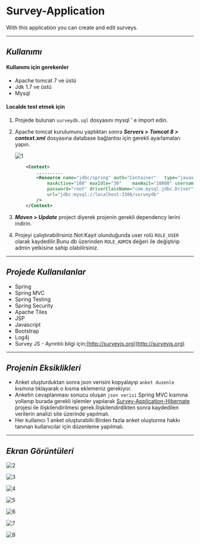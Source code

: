 # Survey-Application
With this application you can create and edit surveys.

<hr>

## *Kullanımı*
#### Kullanımı için gerekenler
- Apache tomcat 7 ve üstü
- Jdk 1.7 ve üstü
- Mysql
#### Localde test etmek için
1. Projede bulunan `surveydb.sql` dosyasını mysql ' e import edin. 
2. Apache tomcat kurulumunu yaptıktan sonra ***Servers > Tomcat 8 > context.xml*** dosyasına database bağlantısı için gerekli ayarlamaları yapın.

	![1](https://cloud.githubusercontent.com/assets/6229029/26834440/066a79ea-4ade-11e7-8d79-7539247bc352.png)
	
	```xml
		<Context>
			..........
			<Resource name="jdbc/spring" auth="Container" 	type="javax.sql.DataSource" 
				maxActive="100" maxIdle="30" 	maxWait="10000" username="root" 
				password="root" driverClassName="com.mysql.jdbc.Driver" 
				url="jdbc:mysql://localhost:3306/surveydb"
			/>
		</Context>
	```

3. ***Maven > Update*** project diyerek projenin gerekli dependency lerini indirin.
4. Projeyi çalıştırabilirsiniz.Not:Kayıt olunduğunda user rolü `ROLE_USER` olarak kaydedilir.Bunu db üzerinden `ROLE_ADMIN` değeri ile değiştirip admin yetkisine sahip olabilirsiniz.

<hr>

## *Projede Kullanılanlar*
- Spring
- Spring MVC
- Spring Testing
- Spring Security
- Apache Tiles
- JSP
- Javascript
- Bootstrap
- Log4j
- Survey JS - Ayrıntılı bilgi için;[http://surveyjs.org](http://surveyjs.org)

<hr>

## *Projenin Eksiklikleri*
- Anket oluşturduktan sonra json verisini kopyalayıp `anket duzenle` kısmına tıklayarak o kısma eklemeniz gerekiyor.
- Anketin cevaplanması sonucu oluşan `json verisi` Spring MVC kısmına yollanıp burada gerekli işlemler yapılarak [Survey-Application-Hibernate](https://github.com/cihangll/Survey-Application-Hibernate) projesi ile ilişkilendirilmesi gerek.İlişkilendirdikten sonra kaydedilen verilerin analizi site üzerinde yapılmalı.
- Her kullanıcı 1 anket oluşturabilir.Birden fazla anket oluşturma hakkı tanınan kullanıcılar için düzenleme yapılmalı.

<hr>

## *Ekran Görüntüleri*

![2](https://user-images.githubusercontent.com/6229029/26835969-3921ad8c-4ae2-11e7-8f2f-eeac947cf205.png)

![3](https://user-images.githubusercontent.com/6229029/26835982-3fdb8792-4ae2-11e7-9d84-3fbab08b9b8d.png)

![4](https://user-images.githubusercontent.com/6229029/26835984-420cf9e2-4ae2-11e7-804d-fae65200a541.png)

![5](https://user-images.githubusercontent.com/6229029/26835988-467a66cc-4ae2-11e7-82f6-92284e15ff48.png)

![6](https://user-images.githubusercontent.com/6229029/26835995-49a2c916-4ae2-11e7-8476-426050785a74.png)

![7](https://user-images.githubusercontent.com/6229029/26835997-4d6f57a8-4ae2-11e7-8bda-de0601bd962a.png)

![8](https://user-images.githubusercontent.com/6229029/26836000-50372222-4ae2-11e7-85fc-bb642efe14a5.png)


